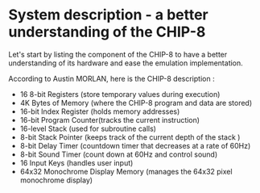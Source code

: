 # System description - a better understanding of the CHIP-8

Let's start by listing the component of the CHIP-8 to have a better understanding of its hardware and ease the emulation implementation.

According to Austin MORLAN, here is the CHIP-8 description :
- 16 8-bit Registers (store temporary values during execution)
- 4K Bytes of Memory (where the CHIP-8 program and data are stored)
- 16-bit Index Register (holds memory addresses)
- 16-bit Program Counter(tracks the current instruction)
- 16-level Stack (used for subroutine calls)
- 8-bit Stack Pointer (keeps track of the current depth of the stack )
- 8-bit Delay Timer (countdown timer that decreases at a rate of 60Hz)
- 8-bit Sound Timer (count down at 60Hz and control sound)
- 16 Input Keys (handles user input)
- 64x32 Monochrome Display Memory (manages the 64x32 pixel monochrome display)
